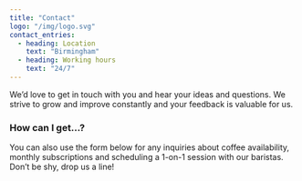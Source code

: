 ```yaml
---
title: "Contact"
logo: "/img/logo.svg"
contact_entries:
  - heading: Location
    text: "Birmingham"
  - heading: Working hours
    text: "24/7"
---
```


We’d love to get in touch with you and hear your ideas and
questions. We strive to grow and improve constantly and your feedback
is valuable for us.

<h3 class="f4 b lh-title mb2">How can I get…?</h3>

You can also use the form below for any inquiries about coffee
availability, monthly subscriptions and scheduling a 1-on-1 session
with our baristas. Don’t be shy, drop us a line!
